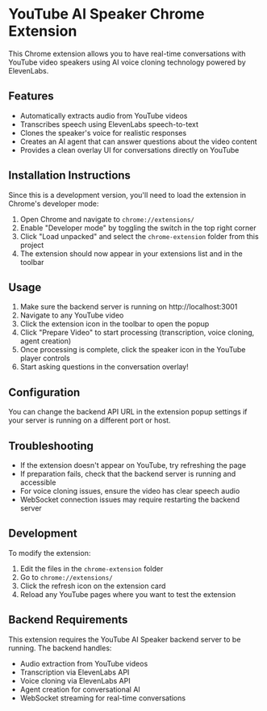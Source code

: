 # YouTube AI Speaker Chrome Extension

This Chrome extension allows you to have real-time conversations with YouTube video speakers using AI voice cloning technology powered by ElevenLabs.

## Features

- Automatically extracts audio from YouTube videos
- Transcribes speech using ElevenLabs speech-to-text
- Clones the speaker's voice for realistic responses
- Creates an AI agent that can answer questions about the video content
- Provides a clean overlay UI for conversations directly on YouTube

## Installation Instructions

Since this is a development version, you'll need to load the extension in Chrome's developer mode:

1. Open Chrome and navigate to `chrome://extensions/`
2. Enable "Developer mode" by toggling the switch in the top right corner
3. Click "Load unpacked" and select the `chrome-extension` folder from this project
4. The extension should now appear in your extensions list and in the toolbar

## Usage

1. Make sure the backend server is running on http://localhost:3001
2. Navigate to any YouTube video
3. Click the extension icon in the toolbar to open the popup
4. Click "Prepare Video" to start processing (transcription, voice cloning, agent creation)
5. Once processing is complete, click the speaker icon in the YouTube player controls
6. Start asking questions in the conversation overlay!

## Configuration

You can change the backend API URL in the extension popup settings if your server is running on a different port or host.

## Troubleshooting

- If the extension doesn't appear on YouTube, try refreshing the page
- If preparation fails, check that the backend server is running and accessible
- For voice cloning issues, ensure the video has clear speech audio
- WebSocket connection issues may require restarting the backend server

## Development

To modify the extension:

1. Edit the files in the `chrome-extension` folder
2. Go to `chrome://extensions/`
3. Click the refresh icon on the extension card
4. Reload any YouTube pages where you want to test the extension

## Backend Requirements

This extension requires the YouTube AI Speaker backend server to be running. The backend handles:

- Audio extraction from YouTube videos
- Transcription via ElevenLabs API
- Voice cloning via ElevenLabs API
- Agent creation for conversational AI
- WebSocket streaming for real-time conversations
